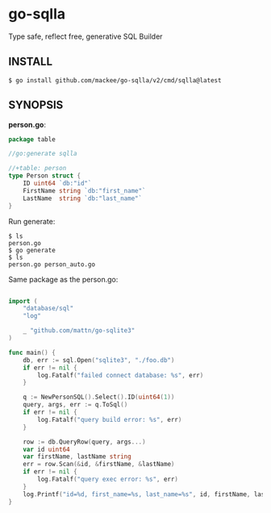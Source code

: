 # go-sqlla
Type safe, reflect free, generative SQL Builder

## INSTALL

```
$ go install github.com/mackee/go-sqlla/v2/cmd/sqlla@latest
```

## SYNOPSIS

**person.go**:
```go
package table

//go:generate sqlla

//+table: person
type Person struct {
	ID uint64 `db:"id"`
	FirstName string `db:"first_name"`
	LastName  string `db:"last_name"`
}
```

Run generate:
```
$ ls
person.go
$ go generate
$ ls
person.go person_auto.go
```

Same package as the person.go:
```go

import (
	"database/sql"
	"log"

	_ "github.com/mattn/go-sqlite3"
)

func main() {
	db, err := sql.Open("sqlite3", "./foo.db")
	if err != nil {
		log.Fatalf("failed connect database: %s", err)
	}

	q := NewPersonSQL().Select().ID(uint64(1))
	query, args, err := q.ToSql()
	if err != nil {
		log.Fatalf("query build error: %s", err)
	}

	row := db.QueryRow(query, args...)
	var id uint64
	var firstName, lastName string
	err = row.Scan(&id, &firstName, &lastName)
	if err != nil {
		log.Fatalf("query exec error: %s", err)
	}
	log.Printf("id=%d, first_name=%s, last_name=%s", id, firstName, lastName)
}
```
